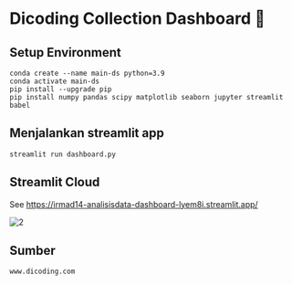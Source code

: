 # Dicoding Collection Dashboard 🌠

## Setup Environment
```
conda create --name main-ds python=3.9
conda activate main-ds
pip install --upgrade pip
pip install numpy pandas scipy matplotlib seaborn jupyter streamlit babel
```

## Menjalankan streamlit app
```
streamlit run dashboard.py
```
## Streamlit Cloud

See https://irmad14-analisisdata-dashboard-lyem8i.streamlit.app/

![2](https://github.com/IrmaD14/analisisdata/assets/149849696/229b0101-b7f7-45c3-b8ed-a2184bf69137)

## Sumber
```
www.dicoding.com
```

